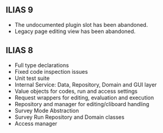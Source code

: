 ## ILIAS 9

- The undocumented plugin slot has been abandoned.
- Legacy page editing view has been abandoned.

## ILIAS 8

- Full type declarations
- Fixed code inspection issues
- Unit test suite
- Internal Service: Data, Repository, Domain and GUI layer
- Value objects for codes, run and access settings
- Request wrappers for editing, evaluation and execution
- Repository and manager for editing/cliboard handling
- Survey Mode Abstraction
- Survey Run Repository and Domain classes
- Access manager